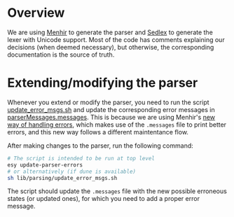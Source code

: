 # Overview

We are using [Menhir](http://cambium.inria.fr/~fpottier/menhir/) to generate the parser and [Sedlex](https://github.com/ocaml-community/sedlex) to generate the lexer with Unicode support. Most of the code has comments explaining our decisions (when deemed necessary), but otherwise, the corresponding documentation is the source of truth. 

# Extending/modifying the parser
Whenever you extend or modify the parser, you need to run the script [update_error_msgs.sh](update_error_msgs.sh) and update the corresponding error messages in [parserMessages.messages](parserMessages.messages). This is because we are using Menhir's [new way of handling errors](http://cambium.inria.fr/~fpottier/menhir/manual.html#sec68), which makes use of the `.messages` file to print better errors, and this new way follows a different maintentance flow.

After making changes to the parser, run the following command:
```bash
# The script is intended to be run at top level
esy update-parser-errors
# or alternatively (if dune is available)
sh lib/parsing/update_error_msgs.sh
```
The script should update the `.messages` file with the new possible erroneous states (or updated ones), for which you need to add a proper error message.